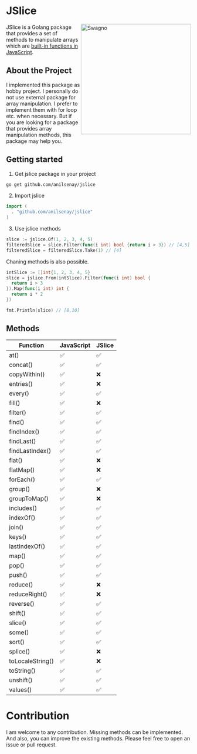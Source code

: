 # JSlice

<img src="https://i.ibb.co/9s1s4cv/Frame-2.png" alt="Swagno" align="right" width="300"/>

JSlice is a Golang package that provides a set of methods to manipulate arrays which are [built-in functions in JavaScript](https://developer.mozilla.org/en-US/docs/Web/JavaScript/Reference/Global_Objects/Array).

## About the Project

I implemented this package as hobby project. I personally do not use external package for array manipulation. I prefer to implement them with for loop etc. when necessary. But if you are looking for a package that provides array manipulation methods, this package may help you.

## Getting started

1. Get jslice package in your project

```sh
go get github.com/anilsenay/jslice
```

2. Import jslice

```go
import (
  . "github.com/anilsenay/jslice"
)
```

3. Use jslice methods

```go
slice := jslice.Of(1, 2, 3, 4, 5)
filteredSlice = slice.Filter(func(i int) bool {return i > 3}) // [4,5]
filteredSlice = filteredSlice.Take(1) // [4]
```

Chaning methods is also possible.

```go
intSlice := []int{1, 2, 3, 4, 5}
slice = jslice.From(intSlice).Filter(func(i int) bool {
  return i > 3
}).Map(func(i int) int {
  return i * 2
})

fmt.Println(slice) // [8,10]
```

## Methods

| Function         | JavaScript | JSlice |
| ---------------- | ---------- | ------ |
| at()             | ✅         | ✅     |
| concat()         | ✅         | ✅     |
| copyWithin()     | ✅         | ❌     |
| entries()        | ✅         | ❌     |
| every()          | ✅         | ✅     |
| fill()           | ✅         | ❌     |
| filter()         | ✅         | ✅     |
| find()           | ✅         | ✅     |
| findIndex()      | ✅         | ✅     |
| findLast()       | ✅         | ✅     |
| findLastIndex()  | ✅         | ✅     |
| flat()           | ✅         | ❌     |
| flatMap()        | ✅         | ❌     |
| forEach()        | ✅         | ✅     |
| group()          | ✅         | ❌     |
| groupToMap()     | ✅         | ❌     |
| includes()       | ✅         | ✅     |
| indexOf()        | ✅         | ✅     |
| join()           | ✅         | ✅     |
| keys()           | ✅         | ✅     |
| lastIndexOf()    | ✅         | ✅     |
| map()            | ✅         | ✅     |
| pop()            | ✅         | ✅     |
| push()           | ✅         | ✅     |
| reduce()         | ✅         | ❌     |
| reduceRight()    | ✅         | ❌     |
| reverse()        | ✅         | ✅     |
| shift()          | ✅         | ✅     |
| slice()          | ✅         | ✅     |
| some()           | ✅         | ✅     |
| sort()           | ✅         | ✅     |
| splice()         | ✅         | ❌     |
| toLocaleString() | ✅         | ❌     |
| toString()       | ✅         | ✅     |
| unshift()        | ✅         | ✅     |
| values()         | ✅         | ✅     |

# Contribution

I am welcome to any contribution. Missing methods can be implemented. And also, you can improve the existing methods. Please feel free to open an issue or pull request.
